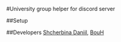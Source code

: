 #University group helper for discord server

##Setup

##Developers
[Shcherbina Daniil](https://github.com/ausf-software), [BouH](https://github.com/Lama-Lama)
